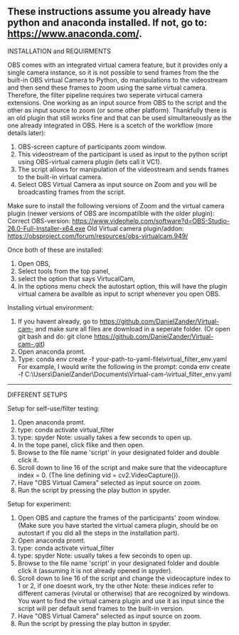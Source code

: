 
These instructions assume you already have python and anaconda installed. If not, go to: https://www.anaconda.com/. 
---------------------------------------------------------------------------------------------------------------------------------------------------------------------------------------------------------------------------------------------------------------------------------
INSTALLATION and REQUIRMENTS 

OBS comes with an integrated virtual camera feature, but it provides only a single camera instance, 
so it is not possible to send frames from the the built-in OBS virtual Camera to Python, do manipulations
to the videostream and then send these frames to zoom using the same virtual camera. 
Therefore, the filter pipeline requires two seperate virtucal camera extensions. 
One working as an input source from OBS to the script and the other as input source to zoom (or some other platform). 
Thankfully there is an old plugin that still works fine and that can be used simultaneously as the one already integrated in OBS. 
Here is a scetch of the workflow (more details later):

1. OBS-screen capture of participants zoom window.
2. This videostream of the participant is used as input to the python script using OBS-virtual camera plugin (lets call it VC1). 
3. The script allows for manipulation of the videostream and sends frames to the built-in virtual camera. 
4. Select OBS Virtual Camera as input source on Zoom and you will be broadcasting frames from the script. 

Make sure to install the following versions of Zoom and the virtual camera plugin (newer versions of OBS are incompatilble with the older plugin):
Correct OBS-version: https://www.videohelp.com/software?d=OBS-Studio-26.0-Full-Installer-x64.exe
Old Virtual camera plugin/addon: https://obsproject.com/forum/resources/obs-virtualcam.949/

Once both of these are installed: 
1. Open OBS, 
2. Select tools from the top panel, 
3. select the option that says VirtucalCam, 
4. In the options menu check the autostart option, this will have the plugin virtual camera be availble as input to script whenever you open OBS. 

Installing virtual environment: 
1. If you havent already, go to https://github.com/DanielZander/Virtual-cam- and make sure all files are download in a seperate folder. 
(Or open git bash and do: git clone https://github.com/DanielZander/Virtual-cam-.git)
2. Open anaconda promt. 
3. Type: conda env create -f your-path-to-yaml-file\virtual_filter_env.yaml 
For example, I would write the following in the prompt: conda env create -f C:\Users\DanielZander\Documents\Virtual-cam-\virtual_filter_env.yaml
---------------------------------------------------------------------------------------------------------------------------------------------------------------------------------------------------------------------------------------------------------------------------------
DIFFERENT SETUPS

Setup for self-use/filter testing:
1. Open anaconda promt.
2. type: conda activate virtual_filter
3. type: spyder
Note: usually takes a few seconds to open up.
4. In the tope panel, click flike and then open. 
5. Browse to the file name 'script' in your designated folder and double click it. 
6. Scroll down to line 16 of the script and make sure that the videocapture index = 0. (The line defining vid = cv2.VideoCapture()). 
7. Have "OBS Virtual Camera" selected as input source on zoom. 
8. Run the script by pressing the play button in spyder. 

Setup for experiment:
1. Open OBS and capture the frames of the participants' zoom window. (Make sure you have started the virtual camera plugin, should be on autostart if you did all the steps in the installation part). 
2. Open anaconda promt.
3. type: conda activate virtual_filter
4. type: spyder
Note: usually takes a few seconds to open up.
5. Browse to the file name 'script' in your designated folder and double click it (assuming it is not already opened in spyder).
6.  Scroll down to line 16 of the script and change the videocapture index to 1 or 2, if one doesnt work, try the other
Note: these indices refer to different cameras (virutal or otherwise) that are recognized by windows. You want to find the virtual camera plugin and use it as input since the script will per default send frames to the built-in version. 
7. Have "OBS Virtual Camera" selected as input source on zoom. 
8. Run the script by pressing the play button in spyder. 








